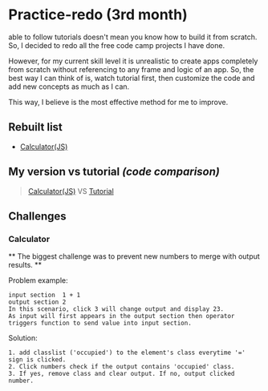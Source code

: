 # Practice-redo (3rd month)
able to follow tutorials doesn't mean you know how to build it from scratch. So, I decided to redo all the free code camp projects I have done.

However, for my current skill level it is unrealistic to create apps completely from scratch without referencing to any frame and logic of an app. So, the best way I can think of is, watch tutorial first, then customize the code and add new concepts as much as I can. 

This way, I believe is the most effective method for me to improve.


## Rebuilt list
- [Calculator(JS)](https://a331998513.github.io/Practice-redo/JScalculator/) 

## My version vs tutorial  _(code comparison)_
>[Calculator(JS)](https://github.com/a331998513/Practice-redo/blob/main/JScalculator/calculator.js) VS [Tutorial](https://github.com/abarna-codespot/A-simple-Calculator/blob/master/script.js) 



## Challenges

### Calculator

** The biggest challenge was to prevent new numbers to merge with output results. **

Problem example:
```
input section  1 + 1 
output section 2
In this scenario, click 3 will change output and display 23. 
As input will first appears in the output section then operator triggers function to send value into input section.
```
Solution:
```
1. add classlist ('occupied') to the element's class everytime '=' sign is clicked.
2. Click numbers check if the output contains 'occupied' class. 
3. If yes, remove class and clear output. If no, output clicked number.
```
